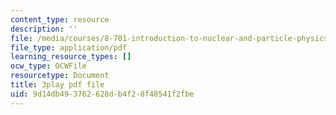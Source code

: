 ```yaml
---
content_type: resource
description: ''
file: /media/courses/8-701-introduction-to-nuclear-and-particle-physics-fall-2020/9d14db493762628db4f28f48541f2fbe_jtSfWlQbmNY.pdf
file_type: application/pdf
learning_resource_types: []
ocw_type: OCWFile
resourcetype: Document
title: 3play pdf file
uid: 9d14db49-3762-628d-b4f2-8f48541f2fbe
---
```

